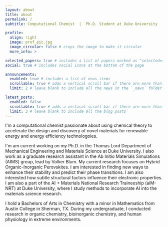 ```yaml
---
layout: about
title: about
permalink: /
subtitle: Computational Chemist  |  Ph.D. Student at Duke University

profile:
  align: right
  image: prof_pic.jpg
  image_circular: false # crops the image to make it circular
  more_info: >

selected_papers: true # includes a list of papers marked as "selected={true}"
social: true # includes social icons at the bottom of the page

announcements:
  enabled: true # includes a list of news items
  scrollable: true # adds a vertical scroll bar if there are more than 3 news items
  limit: 2 # leave blank to include all the news in the `_news` folder

latest_posts:
  enabled: false
  scrollable: true # adds a vertical scroll bar if there are more than 3 new posts items
  limit: 3 # leave blank to include all the blog posts
---
```

I'm a computational chemist passionate about using chemical theory to accelerate the design and discovery of novel materials for renewable energy and energy efficiency technologoies.

I'm am current working on my Ph.D. in the Thomas Lord Department of Mechanical Engineering and Materials Science at Duke University. I also work as a graduate research assistant in the Ab Initio Materials Simulations (AIMS) group, lead by Volker Blum. My current research focuses on Hybrid Organic-Inorganic Perovskites. I am interested in finding new ways to enhance their stability and predict their phase transitions. I am also interested how subtle structural factors influence their electronic properties. I am also a part of the AI + Materials National Research Traineeship (aiM-NRT) at Duke University, where I study methods to incorporate AI into the materials science research.

I hold a Bachelors of Arts in Chemistry with a minor in Mathematics from Austin College in Sherman, TX. During my undergraduate, I conducted research in organic chemistry, bioinorganic chemistry, and human physiology in extreme environments.  
